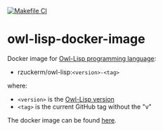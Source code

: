 [![Makefile CI](https://github.com/rzuckerm/owl-lisp-docker-image/actions/workflows/makefile.yml/badge.svg)](https://github.com/rzuckerm/owl-lisp-docker-image/actions/workflows/makefile.yml)

# owl-lisp-docker-image

Docker image for [Owl-Lisp programming language](https://gitlab.com/owl-lisp/owl):

- rzuckerm/owl-lisp:`<version>-<tag>`

where:

- `<version>` is the [Owl-Lisp version](OWL-LISP_VERSION)
- `<tag>` is the current GitHub tag without the "v"

The docker image can be found [here](https://hub.docker.com/r/rzuckerm/owl-lisp).
